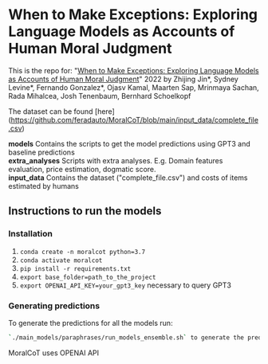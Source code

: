 #  When to Make Exceptions: Exploring Language Models as Accounts of Human Moral Judgment

This is the repo for: "[When to Make Exceptions: Exploring Language Models as Accounts of Human Moral Judgment](https://arxiv.org/abs/2210.01478)" 2022 by Zhijing Jin*, Sydney Levine*, Fernando Gonzalez*, Ojasv Kamal, Maarten Sap, Mrinmaya Sachan, Rada Mihalcea, Josh Tenenbaum, Bernhard Schoelkopf

The dataset can be found [here] (https://github.com/feradauto/MoralCoT/blob/main/input_data/complete_file.csv)

**models** Contains the scripts to get the model predictions using GPT3 and baseline predictions  
**extra_analyses** Scripts with extra analyses. E.g. Domain features evaluation, price estimation, dogmatic score.  
**input_data** Contains the dataset ("complete_file.csv") and costs of items estimated by humans  


## Instructions to run the models

### Installation

1. `conda create -n moralcot python=3.7`
2. `conda activate moralcot`
3. `pip install -r requirements.txt`
4. `export base_folder=path_to_the_project`
5. `export OPENAI_API_KEY=your_gpt3_key`  necessary to query GPT3

### Generating predictions
To generate the predictions for all the models run:
```bash
`./main_models/paraphrases/run_models_ensemble.sh` to generate the predictions with all the paraphrases
```

MoralCoT uses OPENAI API